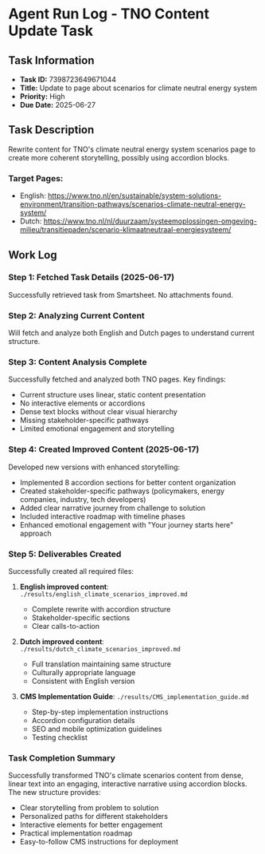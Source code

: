 # Agent Run Log - TNO Content Update Task

## Task Information
- **Task ID:** 7398723649671044
- **Title:** Update to page about scenarios for climate neutral energy system
- **Priority:** High
- **Due Date:** 2025-06-27

## Task Description
Rewrite content for TNO's climate neutral energy system scenarios page to create more coherent storytelling, possibly using accordion blocks.

### Target Pages:
- English: https://www.tno.nl/en/sustainable/system-solutions-environment/transition-pathways/scenarios-climate-neutral-energy-system/
- Dutch: https://www.tno.nl/nl/duurzaam/systeemoplossingen-omgeving-milieu/transitiepaden/scenario-klimaatneutraal-energiesysteem/

## Work Log

### Step 1: Fetched Task Details (2025-06-17)
Successfully retrieved task from Smartsheet. No attachments found.

### Step 2: Analyzing Current Content
Will fetch and analyze both English and Dutch pages to understand current structure.

### Step 3: Content Analysis Complete
Successfully fetched and analyzed both TNO pages. Key findings:
- Current structure uses linear, static content presentation
- No interactive elements or accordions
- Dense text blocks without clear visual hierarchy
- Missing stakeholder-specific pathways
- Limited emotional engagement and storytelling

### Step 4: Created Improved Content (2025-06-17)
Developed new versions with enhanced storytelling:
- Implemented 8 accordion sections for better content organization
- Created stakeholder-specific pathways (policymakers, energy companies, industry, tech developers)  
- Added clear narrative journey from challenge to solution
- Included interactive roadmap with timeline phases
- Enhanced emotional engagement with "Your journey starts here" approach

### Step 5: Deliverables Created
Successfully created all required files:
1. **English improved content**: `./results/english_climate_scenarios_improved.md`
   - Complete rewrite with accordion structure
   - Stakeholder-specific sections
   - Clear calls-to-action
   
2. **Dutch improved content**: `./results/dutch_climate_scenarios_improved.md`
   - Full translation maintaining same structure
   - Culturally appropriate language
   - Consistent with English version

3. **CMS Implementation Guide**: `./results/CMS_implementation_guide.md`
   - Step-by-step implementation instructions
   - Accordion configuration details
   - SEO and mobile optimization guidelines
   - Testing checklist

### Task Completion Summary
Successfully transformed TNO's climate scenarios content from dense, linear text into an engaging, interactive narrative using accordion blocks. The new structure provides:
- Clear storytelling from problem to solution
- Personalized paths for different stakeholders  
- Interactive elements for better engagement
- Practical implementation roadmap
- Easy-to-follow CMS instructions for deployment